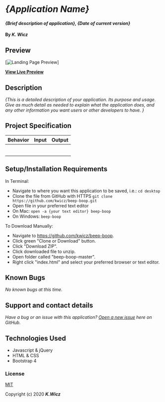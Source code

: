 # _{Application Name}_

#### _{Brief description of application}, {Date of current version}_

#### By _**K. Wicz**_


## Preview

[![Landing Page Preview](url-for-img)]

**[View Live Preview](https://kwicz.github.io/{this-repo}/)**

## Description

_{This is a detailed description of your application. Its purpose and usage.  Give as much detail as needed to explain what the application does, and any other information you want users or other developers to have. }_

## Project Specification

| Behavior | Input | Output |
|:---|:---:|:---:|
| | |
| | |
| | |
| | |
| | |
| | |

## Setup/Installation Requirements

In Terminal:

* Navigate to where you want this application to be saved, i.e.:
```cd desktop```
* Clone the file from GitHub with HTTPS
```git clone https://github.com/kwicz/beep-boop.git```
* Open file in your preferred text editor
* On Mac: ```open -a {your text editor} beep-boop```
* On Windows: ```beep-boop```

To Download Manually:

* Navigate to https://github.com/kwicz/beep-boop.
* Click green "Clone or Download" button.
* Click "Download ZIP".
* Click downloaded file to unzip.
* Open folder called "beep-boop-master".
* Right click "index.html" and select your preferred browser or text editor.

## Known Bugs

_No known bugs at this time._

## Support and contact details

_Have a bug or an issue with this application? [Open a new issue](https://github.com/kwicz/{repo-name}/issues) here on GitHub._

## Technologies Used

* Javascript & jQuery
* HTML & CSS
* Bootstrap 4

### License

[MIT](https://choosealicense.com/licenses/mit/)

Copyright (c) 2020 **_K.Wicz_**